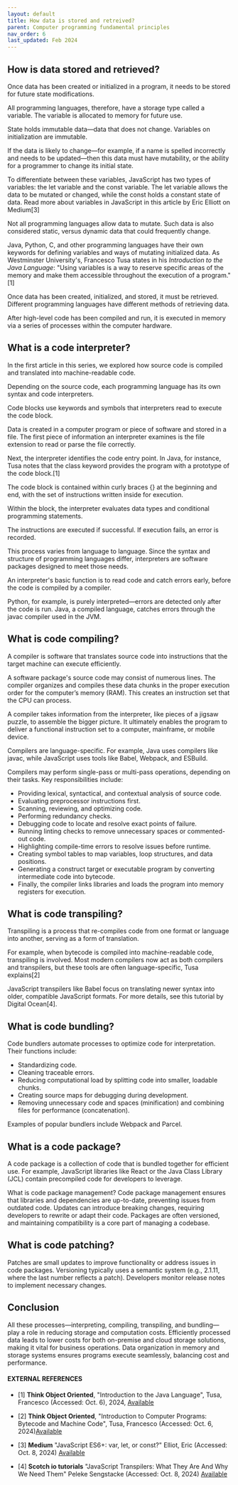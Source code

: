 ```yaml
---
layout: default
title: How data is stored and retreived?
parent: Computer programming fundamental principles
nav_order: 6
last_updated: Feb 2024
---
```


## How is data stored and retrieved?

Once data has been created or initialized in a program, it needs to be stored for future state modifications.

All programming languages, therefore, have a storage type called a variable. The variable is allocated to memory for future use.

State holds immutable data—data that does not change. Variables on initialization are immutable.

If the data is likely to change—for example, if a name is spelled incorrectly and needs to be updated—then this data must have mutability, or the ability for a programmer to change its initial state.

To differentiate between these variables, JavaScript has two types of variables: the let variable and the const variable. The let variable allows the data to be mutated or changed, while the const holds a constant state of data. Read more about variables in JavaScript in this article by Eric Elliott on Medium[3]

Not all programming languages allow data to mutate. Such data is also considered static, versus dynamic data that could frequently change.

Java, Python, C, and other programming languages have their own keywords for defining variables and ways of mutating initialized data. As Westminster University's, Francesco Tusa states in his _Introduction to the Java Language_: "Using variables is a way to reserve specific areas of the memory and make them accessible throughout the execution of a program." [1]

Once data has been created, initialized, and stored, it must be retrieved. Different programming languages have different methods of retrieving data.

After high-level code has been compiled and run, it is executed in memory via a series of processes within the computer hardware.

## What is a code interpreter?

In the first article in this series, we explored how source code is compiled and translated into machine-readable code.

Depending on the source code, each programming language has its own syntax and code interpreters.

Code blocks use keywords and symbols that interpreters read to execute the code block.

Data is created in a computer program or piece of software and stored in a file. The first piece of information an interpreter examines is the file extension to read or parse the file correctly.

Next, the interpreter identifies the code entry point. In Java, for instance, Tusa notes that the class keyword provides the program with a prototype of the code block.[1]

The code block is contained within curly braces {} at the beginning and end, with the set of instructions written inside for execution.

Within the block, the interpreter evaluates data types and conditional programming statements.

The instructions are executed if successful. If execution fails, an error is recorded.

This process varies from language to language. Since the syntax and structure of programming languages differ, interpreters are software packages designed to meet those needs.

An interpreter's basic function is to read code and catch errors early, before the code is compiled by a compiler.

Python, for example, is purely interpreted—errors are detected only after the code is run. Java, a compiled language, catches errors through the javac compiler used in the JVM.

## What is code compiling?

A compiler is software that translates source code into instructions that the target machine can execute efficiently.

A software package's source code may consist of numerous lines. The compiler organizes and compiles these data chunks in the proper execution order for the computer’s memory (RAM). This creates an instruction set that the CPU can process.

A compiler takes information from the interpreter, like pieces of a jigsaw puzzle, to assemble the bigger picture. It ultimately enables the program to deliver a functional instruction set to a computer, mainframe, or mobile device.

Compilers are language-specific. For example, Java uses compilers like javac, while JavaScript uses tools like Babel, Webpack, and ESBuild.

Compilers may perform single-pass or multi-pass operations, depending on their tasks. Key responsibilities include:

- Providing lexical, syntactical, and contextual analysis of source code.
- Evaluating preprocessor instructions first.
- Scanning, reviewing, and optimizing code.
- Performing redundancy checks.
- Debugging code to locate and resolve exact points of failure.
- Running linting checks to remove unnecessary spaces or commented-out code.
- Highlighting compile-time errors to resolve issues before runtime.
- Creating symbol tables to map variables, loop structures, and data positions.
- Generating a construct target or executable program by converting intermediate code into bytecode.
- Finally, the compiler links libraries and loads the program into memory registers for execution.

## What is code transpiling?

Transpiling is a process that re-compiles code from one format or language into another, serving as a form of translation.

For example, when bytecode is compiled into machine-readable code, transpiling is involved. Most modern compilers now act as both compilers and transpilers, but these tools are often language-specific, Tusa explains[2]

JavaScript transpilers like Babel focus on translating newer syntax into older, compatible JavaScript formats. For more details, see this tutorial by Digital Ocean[4].

## What is code bundling?

Code bundlers automate processes to optimize code for interpretation. Their functions include:

- Standardizing code.
- Cleaning traceable errors.
- Reducing computational load by splitting code into smaller, loadable chunks.
- Creating source maps for debugging during development.
- Removing unnecessary code and spaces (minification) and combining files for performance (concatenation).

Examples of popular bundlers include Webpack and Parcel.

## What is a code package?

A code package is a collection of code that is bundled together for efficient use. For example, JavaScript libraries like React or the Java Class Library (JCL) contain precompiled code for developers to leverage.

What is code package management?
Code package management ensures that libraries and dependencies are up-to-date, preventing issues from outdated code. Updates can introduce breaking changes, requiring developers to rewrite or adapt their code. Packages are often versioned, and maintaining compatibility is a core part of managing a codebase.

## What is code patching?

Patches are small updates to improve functionality or address issues in code packages. Versioning typically uses a semantic system (e.g., 2.1.11, where the last number reflects a patch). Developers monitor release notes to implement necessary changes.

## Conclusion

All these processes—interpreting, compiling, transpiling, and bundling—play a role in reducing storage and computation costs. Efficiently processed data leads to lower costs for both on-premise and cloud storage solutions, making it vital for business operations. Data organization in memory and storage systems ensures programs execute seamlessly, balancing cost and performance.

#### EXTERNAL REFERENCES

- [1] __Think Object Oriented__, "Introduction to the Java Language", Tusa, Francesco (Accessed: Oct. 6), 2024, [Available](https://thinkobjectoriented.hashnode.dev/introduction-to-the-java-language)

- [2] __Think Object Oriented__, "Introduction to Computer Programs: Bytecode and Machine Code", Tusa, Francesco (Accessed: Oct. 6, 2024)[Available](https://thinkobjectoriented.hashnode.dev/introduction-to-computer-programs-bytecode-machine-code)

- [3] __Medium__ "JavaScript ES6+: var, let, or const?" Elliot, Eric (Accessed: Oct. 8, 2024) [Available](https://medium.com/javascript-scene/javascript-es6-var-let-or-const-ba58b8dcde75)

- [4] __Scotch io tutorials__  "JavaScript Transpilers: What They Are And Why We Need Them" Peleke Sengstacke (Accessed: Oct. 8, 2024) [Available](https://www.digitalocean.com/community/tutorials/javascript-transpilers-what-they-are-why-we-need-them)
